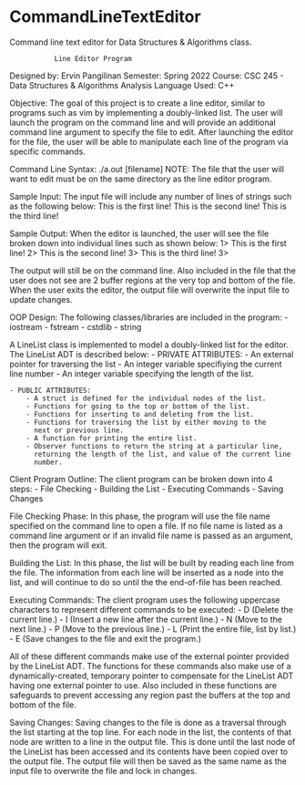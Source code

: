 # CommandLineTextEditor
Command line text editor for Data Structures & Algorithms class.

               Line Editor Program

Designed by: Ervin Pangilinan
Semester: Spring 2022
Course: CSC 245 - Data Structures & Algorithms Analysis
Language Used: C++

Objective:
The goal of this project is to create a line editor, similar to
programs such as vim by implementing a doubly-linked list. The user
will launch the program on the command line and will provide an
additional command line argument to specify the file to edit.
After launching the editor for the file, the user will be able
to manipulate each line of the program via specific commands.

Command Line Syntax:
./a.out [filename]
NOTE: The file that the user will want to edit must be on the same
      directory as the line editor program. 

Sample Input:
The input file will include any number of lines of strings such
as the following below:
    This is the first line!
    This is the second line!
    This is the third line!


Sample Output:
When the editor is launched, the user will see the file broken down
into individual lines such as shown below:
    1> This is the first line!
    2> This is the second line!
    3> This is the third line!
    3>

The output will still be on the command line. Also included in the file
that the user does not see are 2 buffer regions at the very top and bottom
of the file. When the user exits the editor, the output file will overwrite 
the input file to update changes.

OOP Design:
The following classes/libraries are included in the program:
    - iostream
    - fstream
    - cstdlib
    - string

A LineList class is implemented to model a doubly-linked list for the editor.
The LineList ADT is described below:
    - PRIVATE ATTRIBUTES:
        - An external pointer for traversing the list
        - An integer variable specifiying the current line number
        - An integer variable specifying the length of the list.

    - PUBLIC ATTRIBUTES:
        - A struct is defined for the individual nodes of the list.
        - Functions for going to the top or bottom of the list.
        - Functions for inserting to and deleting from the list.
        - Functions for traversing the list by either moving to the
          next or previous line.
        - A function for printing the entire list. 
        - Observer functions to return the string at a particular line,
          returning the length of the list, and value of the current line
          number.

Client Program Outline:
The client program can be broken down into 4 steps:
    - File Checking
    - Building the List
    - Executing Commands
    - Saving Changes

File Checking Phase:
In this phase, the program will use the file name specified on the 
command line to open a file. If no file name is listed as a command
line argument or if an invalid file name is passed as an argument,
then the program will exit. 

Building the List:
In this phase, the list will be built by reading each line from the file.
The information from each line will be inserted as a node into the list,
and will continue to do so until the the end-of-file has been reached.

Executing Commands:
The client program uses the following uppercase characters to represent
different commands to be executed:
    - D (Delete the current line.)
    - I (Insert a new line after the current line.)
    - N (Move to the next line.)
    - P (Move to the previous line.)
    - L (Print the entire file, list by list.)
    - E (Save changes to the file and exit the program.)

All of these different commands make use of the external pointer provided
by the LineList ADT. The functions for these commands also make use of a
dynamically-created, temporary pointer to compensate for the LineList ADT
having one external pointer to use. Also included in these functions are
safeguards to prevent accessing any region past the buffers at the top and
bottom of the file.

Saving Changes:
Saving changes to the file is done as a traversal through the list starting
at the top line. For each node in the list, the contents of that node are
written to a line in the output file. This is done until the last node of the
LineList has been accessed and its contents have been copied over to the output
file. The output file will then be saved as the same name as the input file
to overwrite the file and lock in changes.

